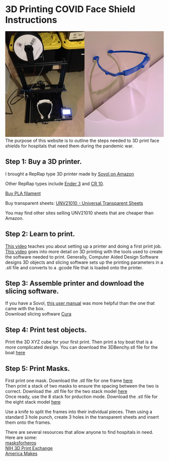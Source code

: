 # 3D Printing COVID Face Shield Instructions  
![Making Face Shields](/assests/mask.png)
The purpose of this website is to outline the steps needed to 3D print face shields for hospitals that need them during the pandemic war.  

## Step 1: Buy a 3D printer.   
I brought a RepRap type 3D printer made by [Sovol on Amazon](https://www.amazon.com/dp/B07TMLJS8Z/ref=cm_sw_r_apa_i_YAZKEbT34FYV3)  

Other RepRap types include [Ender 3](https://www.amazon.com/Comgrow-Creality-Printer-Upgrade-Certified/dp/B07GYRQVYV) and [CR 10](https://www.amazon.com/Official-Creality-3D-Printer-12x12x15-5/dp/B07LG2K55Q/ref=sr_1_2?dchild=1&keywords=cr10+3d+printer&qid=1588033169&s=industrial&sr=1-2).  

[Buy PLA filament](https://www.amazon.com/dp/B07R1SJCL6/ref=cm_sw_r_apa_i_xHZKEbFY30JT3)  

Buy transparent sheets: [UNV21010 - Universal Transparent Sheets](https://www.amazon.com/gp/product/B074QXD918/ref=ppx_yo_dt_b_asin_title_o00_s00?ie=UTF8&psc=1)  

You may find other sites selling UNV21010 sheets that are cheaper than Amazon.  
## Step 2: Learn to print.  
[This video](https://www.youtube.com/watch?v=T-Z3GmM20JM) teaches you about setting up a printer and doing a first print job. 
[This video](https://www.youtube.com/watch?v=3LBTkLsjHGQ) goes into more detail on 3D printing with the tools used to create the software needed to print. Generally, Computer Aided Design Software designs 3D objects and slicing software sets up the printing parameters in a .stl file and converts to a .gcode file that is loaded onto the printer.  

## Step 3: Assemble printer and download the slicing software.    
If you have a Sovol, [this user manual](https://drive.google.com/file/d/1Jwcd8sjB3ZGyrze-Ci5c0DzP0ElAvcmj/view) was more helpful than the one that came with the box.   
Download slicing software [Cura](https://ultimaker.com/software/ultimaker-cura)  

## Step 4: Print test objects. 
Print the 3D XYZ cube for your first print. Then print a toy boat that is a more complicated design. You can download the 3DBenchy.stl file for the boat  [here](https://www.thingiverse.com/thing:763622/files)    

## Step 5: Print Masks.
First print one mask. Download the .stl file for one frame [here]( https://github.com/alexmaccalman/3DPrintedCOVIDShields.io/raw/master/assests/1_letter_3-hole.stl
)  
Then print a stack of two masks to ensure the spacing between the two is correct. Download the .stl file for the two stack model [here]( https://github.com/alexmaccalman/3DPrintedCOVIDShields.io/raw/master/assests/2_stack_24mm.stl)  
Once ready, use the 8 stack for prduction mode. Download the .stl file for the eight stack model [here]( https://github.com/alexmaccalman/3DPrintedCOVIDShields.io/raw/master/assests/8_stack_24mm.stl)  

Use a knife to split the frames into their individual pieces. Then using a standard 3 hole punch, create 3 holes in the transparent sheets and insert them onto the frames.

There are several resources that allow anyone to find hospitals in need. Here are some:  
[masksforheros](https://www.masksforheroes.com/)  
[NIH 3D Print Exchange](https://3dprint.nih.gov/)  
[America Makes](https://www.americamakes.us/statement-on-covid-19/)  




